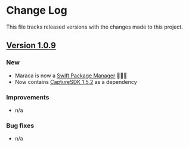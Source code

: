 # Change Log
This file tracks released versions with the changes made to this project.

## [Version 1.0.9](https://github.com/SocketMobile/swift-package-maraca/releases/tag/1.0.9)
### New
  * Maraca is now a [Swift Package Manager](https://github.com/SocketMobile/swift-package-maraca) 🎉🎉🎉
  * Now contains [CaptureSDK 1.5.2](https://github.com/SocketMobile/swift-package-capturesdk/releases/tag/1.5.2) as a dependency

### Improvements
  * n/a

### Bug fixes
  * n/a